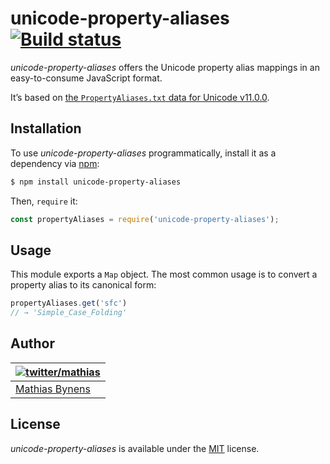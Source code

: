 # unicode-property-aliases [![Build status](https://travis-ci.org/mathiasbynens/unicode-property-aliases.svg?branch=master)](https://travis-ci.org/mathiasbynens/unicode-property-aliases)

_unicode-property-aliases_ offers the Unicode property alias mappings in an easy-to-consume JavaScript format.

It’s based on [the `PropertyAliases.txt` data for Unicode v11.0.0](https://unicode.org/Public/11.0.0/ucd/PropertyAliases.txt).

## Installation

To use _unicode-property-aliases_ programmatically, install it as a dependency via [npm](https://www.npmjs.com/):

```bash
$ npm install unicode-property-aliases
```

Then, `require` it:

```js
const propertyAliases = require('unicode-property-aliases');
```

## Usage

This module exports a `Map` object. The most common usage is to convert a property alias to its canonical form:

```js
propertyAliases.get('sfc')
// → 'Simple_Case_Folding'
```

## Author

| [![twitter/mathias](https://gravatar.com/avatar/24e08a9ea84deb17ae121074d0f17125?s=70)](https://twitter.com/mathias "Follow @mathias on Twitter") |
|---|
| [Mathias Bynens](https://mathiasbynens.be/) |

## License

_unicode-property-aliases_ is available under the [MIT](https://mths.be/mit) license.
